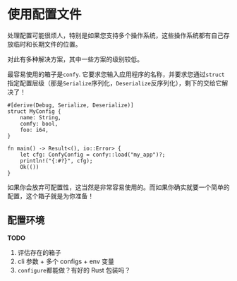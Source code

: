 # 使用配置文件

处理配置可能很烦人，特别是如果您支持多个操作系统，这些操作系统都有自己存放临时和长期文件的位置。

对此有多种解决方案，其中一些方案的级别较低。

最容易使用的箱子是`confy`. 它要求您输入应用程序的名称，并要求您通过`struct`指定配置层级（那是`Serialize`序列化，`Deserialize`反序列化），剩下的交给它解决了！

```rust,ignore
#[derive(Debug, Serialize, Deserialize)]
struct MyConfig {
    name: String,
    comfy: bool,
    foo: i64,
}

fn main() -> Result<(), io::Error> {
    let cfg: ConfyConfig = confy::load("my_app")?;
    println!("{:#?}", cfg);
    Ok(())
}
```

如果你会放弃可配置性，这当然是非常容易使用的。而如果你确实就要一个简单的配置，这个箱子就是为你准备！

## 配置环境

<aside class="todo">

**TODO**

1.  评估存在的箱子
2.  cli 参数 + 多个 configs + env 变量
3.  `configure`都能做？有好的 Rust 包装吗？

</aside>
